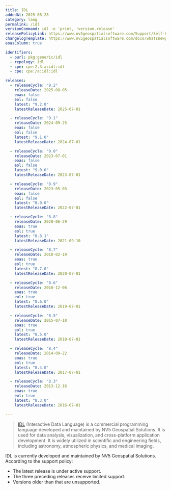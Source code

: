 ```yaml
---
title: IDL
addedAt: 2025-08-28
category: lang
permalink: /idl
versionCommand: idl -e 'print, !version.release'
releasePolicyLink: https://www.nv5geospatialsoftware.com/Support/Self-Help-Tools/Help-Articles/Help-Articles-Detail/nv5-geospatial-technical-support-supported-versions-1
changelogTemplate: https://www.nv5geospatialsoftware.com/docs/whatsnewpreviouslist.html
eoasColumn: true

identifiers:
  - purl: pkg:generic/idl
  - repology: idl
  - cpe: cpe:2.3:a:idl:idl
  - cpe: cpe:/a:idl:idl

releases:
  - releaseCycle: "9.2"
    releaseDate: 2025-08-05
    eoas: false
    eol: false
    latest: "9.2.0"
    latestReleaseDate: 2025-07-01

  - releaseCycle: "9.1"
    releaseDate: 2024-09-25
    eoas: false
    eol: false
    latest: "9.1.0"
    latestReleaseDate: 2024-07-01

  - releaseCycle: "9.0"
    releaseDate: 2023-07-01
    eoas: false
    eol: false
    latest: "9.0.0"
    latestReleaseDate: 2023-07-01

  - releaseCycle: "8.9"
    releaseDate: 2023-05-03
    eoas: false
    eol: false
    latest: "8.9.0"
    latestReleaseDate: 2022-07-01

  - releaseCycle: "8.8"
    releaseDate: 2020-06-29
    eoas: true
    eol: true
    latest: "8.8.1"
    latestReleaseDate: 2021-09-10

  - releaseCycle: "8.7"
    releaseDate: 2018-02-19
    eoas: true
    eol: true
    latest: "8.7.0"
    latestReleaseDate: 2020-07-01

  - releaseCycle: "8.6"
    releaseDate: 2016-12-06
    eoas: true
    eol: true
    latest: "8.6.0"
    latestReleaseDate: 2019-07-01

  - releaseCycle: "8.5"
    releaseDate: 2015-07-10
    eoas: true
    eol: true
    latest: "8.5.0"
    latestReleaseDate: 2018-07-01

  - releaseCycle: "8.4"
    releaseDate: 2014-09-22
    eoas: true
    eol: true
    latest: "8.4.0"
    latestReleaseDate: 2017-07-01

  - releaseCycle: "8.3"
    releaseDate: 2013-12-16
    eoas: true
    eol: true
    latest: "8.3.0"
    latestReleaseDate: 2016-07-01

---
```


> [IDL](https://www.nv5geospatialsoftware.com/Products/IDL) (Interactive Data Language) is a commercial programming language developed and maintained by NV5 Geospatial Solutions.
> It is used for data analysis, visualization, and cross-platform application development.
> It is widely utilized in scientific and engineering fields, including astronomy, atmospheric physics, and medical imaging.

IDL is currently developed and maintained by NV5 Geospatial Solutions. According to the support policy:
- The latest release is under active support.
- The three preceding releases receive limited support.
- Versions older than that are unsupported.

[1]: https://www.nas.nasa.gov/hecc/support/kb/interactive-data-language-%28idl%29_119.html "Interactive Data Language (IDL) - HECC Knowledge Base"
[2]: https://en.wikipedia.org/wiki/IDL_%28programming_language%29 "IDL (programming language)"
[3]: https://www.nv5geospatialsoftware.com/docs/whatsnewpreviouslist.html "What's New (Previous IDL Releases) - NV5 Geospatial Software"
[4]: https://www.nv5geospatialsoftware.com/Support/Maintenance-Detail/end-of-life-policy-enforcement-for-envi-53-idl-85-and-earlier-versions "End-of-Life Policy Enforcement for ENVI 5.3 / IDL 8.5 and Earlier ..."
